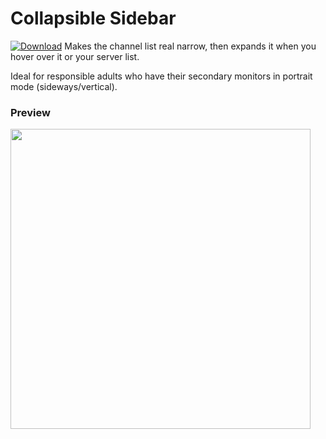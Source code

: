 # Collapsible Sidebar
 [![Download][icon]][link]
Makes the channel list real narrow, then expands it when you hover over it or your server list.

Ideal for responsible adults who have their secondary monitors in portrait mode (sideways/vertical).
### Preview
<img src="https://raw.githubusercontent.com/Xyvyrianeth/BetterDiscordPlugins/main/CollapsibleSidebar/CollapsibleSidebar.gif" width=480>

[icon]: https://img.shields.io/badge/Download-Call%20Time%20Counter-brightgreen.svg
[link]: https://betterdiscord.app/plugin/CollapsibleSidebar
